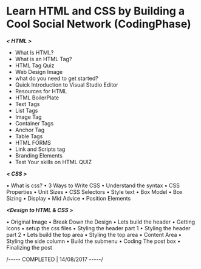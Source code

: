 
# Learn HTML and CSS by Building a Cool Social Network (CodingPhase)




***< HTML >***   

* What Is HTML?
* What is an HTML Tag?
* HTML Tag Quiz
* Web Design Image
* what do you need to get started?
* Quick Introduction to Visual Studio Editor
* Resources for HTML
* HTML BoilerPlate
* Text Tags
* List Tags
* Image Tag
* Container Tags
* Anchor Tag
* Table Tags
* HTML FORMS
* Link and Scripts tag
* Branding Elements
* Test Your skills on HTML QUIZ

***< CSS >***

• What is css?
• 3 Ways to Write CSS
• Understand the syntax
• CSS Properties
• Unit Sizes
• CSS Selectors
• Style text
• Box Model
• Box Sizing
• Display
• Mid Advice
• Position Elements

***<Design to HTML & CSS >***

• Original Image
• Break Down the Design
• Lets build the header
• Getting Icons
• setup the css files
• Styling the header part 1
• Styling the header part 2
• Lets build the top area
• Styling the top area
• Content Area
• Styling the side column
• Build the submenu
• Coding The post box
• Finalizing the post

/----- COMPLETED | 14/08/2017 -----/
